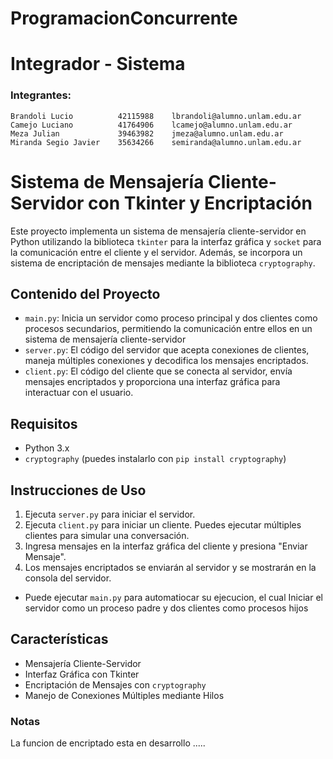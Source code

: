 # ProgramacionConcurrente
# Integrador - Sistema

### Integrantes:
       
    Brandoli Lucio          42115988    lbrandoli@alumno.unlam.edu.ar
    Camejo Luciano          41764906    lcamejo@alumno.unlam.edu.ar 
    Meza Julian             39463982    jmeza@alumno.unlam.edu.ar 
    Miranda Segio Javier    35634266    semiranda@alumno.unlam.edu.ar 


# Sistema de Mensajería Cliente-Servidor con Tkinter y Encriptación

Este proyecto implementa un sistema de mensajería cliente-servidor en Python utilizando la biblioteca `tkinter` para la interfaz gráfica y `socket` para la comunicación entre el cliente y el servidor. Además, se incorpora un sistema de encriptación de mensajes mediante la biblioteca `cryptography`.

## Contenido del Proyecto

- `main.py`: Inicia un servidor como proceso principal y dos clientes como procesos secundarios, permitiendo la comunicación entre ellos en un sistema de mensajería cliente-servidor
- `server.py`: El código del servidor que acepta conexiones de clientes, maneja múltiples conexiones y decodifica los mensajes encriptados.
- `client.py`: El código del cliente que se conecta al servidor, envía mensajes encriptados y proporciona una interfaz gráfica para interactuar con el usuario.

## Requisitos

- Python 3.x
- `cryptography` (puedes instalarlo con `pip install cryptography`)

## Instrucciones de Uso

1. Ejecuta `server.py` para iniciar el servidor.
2. Ejecuta `client.py` para iniciar un cliente. Puedes ejecutar múltiples clientes para simular una conversación.
3. Ingresa mensajes en la interfaz gráfica del cliente y presiona "Enviar Mensaje".
4. Los mensajes encriptados se enviarán al servidor y se mostrarán en la consola del servidor.

* Puede ejecutar `main.py` para automatiocar su ejecucion, el cual Iniciar el servidor como un proceso padre y dos clientes como procesos hijos

## Características

- Mensajería Cliente-Servidor
- Interfaz Gráfica con Tkinter
- Encriptación de Mensajes con `cryptography`
- Manejo de Conexiones Múltiples mediante Hilos

### Notas

La funcion de encriptado esta en desarrollo .....
